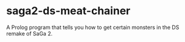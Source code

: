 # saga2-ds-meat-chainer
A Prolog program that tells you how to get certain monsters in the DS remake of SaGa 2.
